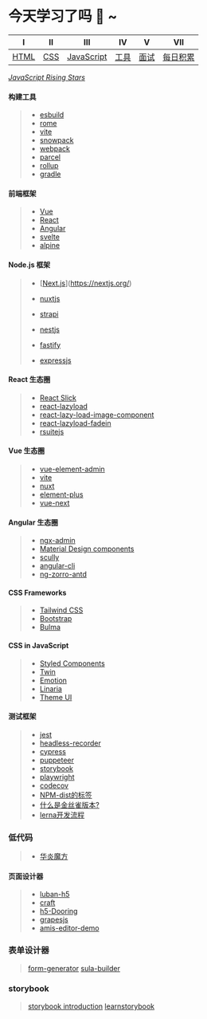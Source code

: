 # 今天学习了吗 :monocle_face: ~

|            Ⅰ            |           Ⅱ           |                  Ⅲ                  |            Ⅳ            |            Ⅴ            |                Ⅶ                |
| :---------------------: | :-------------------: | :---------------------------------: | :---------------------: | :---------------------: | :-----------------------------: |
| [HTML](./Html/index.md) | [CSS](./css/index.md) | [JavaScript](./JavaScript/index.md) | [工具](./工具/index.md) | [面试](./面试/index.md) | [每日积累](./每日积累/index.md) |

[*JavaScript Rising Stars*](https://risingstars.js.org/2020/zh#section-framework)

#### 构建工具

> - [esbuild](https://github.com/evanw/esbuild)
> - [rome](https://github.com/rome/tools)
> - [vite](https://github.com/vitejs/vite)
> - [snowpack](https://github.com/snowpackjs/snowpack)
> - [webpack](https://github.com/webpack/webpack)
> - [parcel](https://github.com/parcel-bundler/parcel)
> - [rollup](https://github.com/rollup/rollup)
> - [gradle](https://github.com/gradle/gradle)

#### 前端框架

> - [Vue](http://vuejs.org/)
> - [React](https://reactjs.org/)
> - [Angular](https://angular.io/)
> - [svelte](https://github.com/sveltejs/svelte)
> - [alpine](https://github.com/alpinejs/alpine)

#### Node.js 框架

> - [[Next.js](<https://nextjs.org/>)](<https://nextjs.org/>)
> - [nuxtjs](https://nuxtjs.org/)
> - [strapi](https://github.com/strapi/strapi)
>
> - [nestjs](https://nestjs.com/)
> - [fastify](https://www.fastify.io/)
> - [expressjs](https://expressjs.com/)

#### React 生态圈

> - [React Slick](https://react-slick.neostack.com/docs/get-started/)  
> - [react-lazyload](https://github.com/twobin/react-lazyload)  
> - [react-lazy-load-image-component](https://github.com/Aljullu/react-lazy-load-image-component)
> - [react-lazyload-fadein](https://github.com/Swizec/react-lazyload-fadein)
> - [rsuitejs](https://rsuitejs.com/)

#### Vue 生态圈

> - [vue-element-admin](https://github.com/PanJiaChen/vue-element-admin)
> - [vite](https://github.com/vitejs/vite)
> - [nuxt](https://github.com/nuxt/nuxt.js)
> - [element-plus](https://github.com/element-plus/element-plus)
> - [vue-next](https://github.com/vuejs/vue-next)

#### Angular 生态圈

> - [ngx-admin](https://github.com/akveo/ngx-admin)
> - [Material Design components](https://github.com/angular/components)
> - [scully](https://github.com/scullyio/scully)
> - [angular-cli](https://github.com/angular/angular-cli)
> - [ng-zorro-antd](https://github.com/NG-ZORRO/ng-zorro-antd)

#### CSS Frameworks

> - [Tailwind CSS](https://www.tailwindcss.cn/)
> - [Bootstrap]()
> - [Bulma]()

#### CSS in JavaScript

> - [Styled Components](https://github.com/styled-components/styled-components)
> - [Twin](https://github.com/ben-rogerson/twin.macro)
> - [Emotion](https://github.com/emotion-js/emotion)
> - [Linaria](https://github.com/callstack/linaria)
> - [Theme UI](https://github.com/system-ui/theme-ui)

#### 测试框架

> - [jest](https://github.com/facebook/jest)
> - [headless-recorder](https://github.com/checkly/headless-recorder)
> - [cypress](https://github.com/cypress-io/cypress)
> - [puppeteer](https://github.com/puppeteer/puppeteer)
> - [storybook](https://github.com/storybookjs/storybook)
> - [playwright](https://github.com/microsoft/playwright)
> - [codecov](https://about.codecov.io/product/features/)
> - [NPM-dist的标签](https://cloud.tencent.com/developer/section/1490285)
> - [什么是金丝雀版本?](https://www.jdon.com/project/canary.html)
> - [lerna开发流程](https://blog.csdn.net/qdmoment/article/details/95629850)

### 低代码

> - [华炎魔方](<https://www.steedos.com/cn/>)

#### 页面设计器

> - [luban-h5](https://github.com/ly525/luban-h5)
> - [craft](https://github.com/prevwong/craft.js)
> - [h5-Dooring](https://github.com/MrXujiang/h5-Dooring)
> - [grapesjs](https://github.com/artf/grapesjs)
> - [amis-editor-demo](https://github.com/fex-team/amis-editor-demo)

### 表单设计器

> [form-generator](https://github.com/JakHuang/form-generator)
> [sula-builder](https://build.sula.now.sh/#/)

### storybook

> [storybook introduction](https://storybook.js.org/docs/react/get-started/introduction)
> [learnstorybook](https://www.learnstorybook.com/intro-to-storybook/react/en/get-started/)
